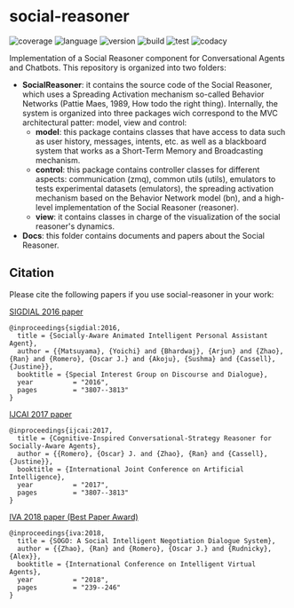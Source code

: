 # social-reasoner

![coverage](https://img.shields.io/badge/coverage-90%25-yellowgreen.svg?cacheSeconds=2592000) 
![language](https://img.shields.io/badge/language-Java-yellowgreen.svg?cacheSeconds=2592000) 
![version](https://img.shields.io/badge/version-2.0-blue.svg?cacheSeconds=2592000)
![build](https://img.shields.io/badge/build-passed-green.svg?cacheSeconds=2592000)
![test](https://img.shields.io/badge/test-passed-green.svg?cacheSeconds=2592000)
![codacy](https://img.shields.io/badge/codacy-B-green.svg?cacheSeconds=2592000)

Implementation of a Social Reasoner component for Conversational Agents and Chatbots. This repository is organized into two folders:
- **SocialReasoner**: it contains the source code of the Social Reasoner, which uses a Spreading Activation mechanism so-called Behavior Networks (Pattie Maes, 1989, How todo the right thing). Internally, the system is organized into three packages wich correspond to the MVC architectural patter: model, view and control:
	- **model**: this package contains classes that have access to data such as user history, messages, intents, etc. as well as a blackboard system that works as a Short-Term Memory and Broadcasting mechanism.
	- **control**: this package contains controller classes for different aspects: communication (zmq), common utils (utils), emulators to tests experimental datasets (emulators), the spreading activation mechanism based on the Behavior Network model (bn), and a high-level implementation of the Social Reasoner (reasoner).
	- **view**: it contains classes in charge of the visualization of the social reasoner's dynamics.
- **Docs**: this folder contains documents and papers about the Social Reasoner. 


## Citation

Please cite the following papers if you use social-reasoner in your work:

[SIGDIAL 2016 paper](https://www.semanticscholar.org/paper/Socially-Aware-Animated-Intelligent-Personal-Agent-Matsuyama-Bhardwaj/8571611db04df42d9ddcca39b1a3c23c11d51b6d)
```
@inproceedings{sigdial:2016,
  title = {Socially-Aware Animated Intelligent Personal Assistant Agent},
  author = {{Matsuyama}, {Yoichi} and {Bhardwaj}, {Arjun} and {Zhao}, {Ran} and {Romero}, {Oscar J.} and {Akoju}, {Sushma} and {Cassell}, {Justine}},
  booktitle = {Special Interest Group on Discourse and Dialogue},
  year          = "2016",
  pages         = "3807--3813"
}
```

[IJCAI 2017 paper](https://www.ijcai.org/proceedings/2017/532)
```
@inproceedings{ijcai:2017,
  title = {Cognitive-Inspired Conversational-Strategy Reasoner for Socially-Aware Agents},
  author = {{Romero}, {Oscar} J. and {Zhao}, {Ran} and {Cassell}, {Justine}},
  booktitle = {International Joint Conference on Artificial Intelligence},
  year          = "2017",
  pages         = "3807--3813"
}
```

[IVA 2018 paper (Best Paper Award)](https://dl.acm.org/citation.cfm?id=3267880&preflayout=tabs)
```
@inproceedings{iva:2018,
  title = {SOGO: A Social Intelligent Negotiation Dialogue System},
  author = {{Zhao}, {Ran} and {Romero}, {Oscar J.} and {Rudnicky}, {Alex}},
  booktitle = {International Conference on Intelligent Virtual Agents},
  year          = "2018",
  pages         = "239--246"
}
```
